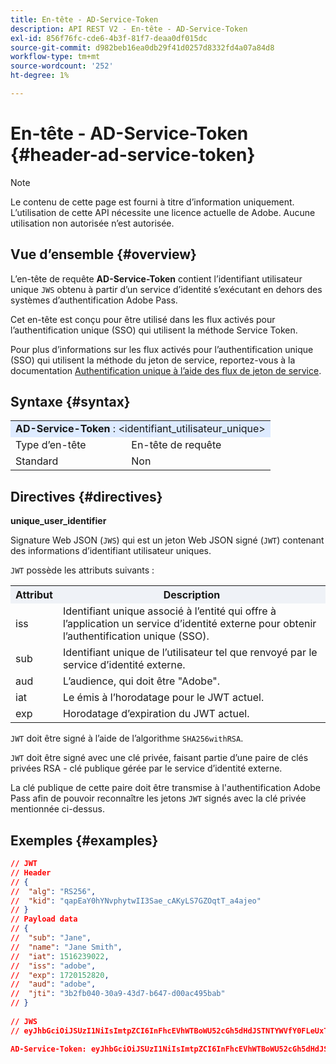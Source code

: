 ```yaml
---
title: En-tête - AD-Service-Token
description: API REST V2 - En-tête - AD-Service-Token
exl-id: 856f76fc-cde6-4b3f-81f7-deaa0df015dc
source-git-commit: d982beb16ea0db29f41d0257d8332fd4a07a84d8
workflow-type: tm+mt
source-wordcount: '252'
ht-degree: 1%

---
```


# En-tête - AD-Service-Token {#header-ad-service-token}

>[!NOTE]
>
> Le contenu de cette page est fourni à titre d’information uniquement. L’utilisation de cette API nécessite une licence actuelle de Adobe. Aucune utilisation non autorisée n’est autorisée.

## Vue d’ensemble {#overview}

L’en-tête de requête <b>AD-Service-Token</b> contient l’identifiant utilisateur unique `JWS` obtenu à partir d’un service d’identité s’exécutant en dehors des systèmes d’authentification Adobe Pass.

Cet en-tête est conçu pour être utilisé dans les flux activés pour l’authentification unique (SSO) qui utilisent la méthode Service Token.

Pour plus d’informations sur les flux activés pour l’authentification unique (SSO) qui utilisent la méthode du jeton de service, reportez-vous à la documentation [Authentification unique à l’aide des flux de jeton de service](../../flows/single-sign-on-access-flows/rest-api-v2-single-sign-on-service-token-flows.md).

## Syntaxe {#syntax}

<table>
   <tr>
      <td style="background-color: #DEEBFF;" colspan="2"><b>AD-Service-Token</b> : &lt;identifiant_utilisateur_unique&gt;</td>
   </tr>
   <tr>
      <td>Type d’en-tête</td>
      <td>En-tête de requête</td>
   </tr>
   <tr>
      <td>Standard</td>
      <td>Non</td>
   </tr>
</table>

## Directives {#directives}

<b>unique_user_identifier</b>

Signature Web JSON (`JWS`) qui est un jeton Web JSON signé (`JWT`) contenant des informations d’identifiant utilisateur uniques.

`JWT` possède les attributs suivants :

<table>
   <tr>
      <th style="background-color: #EFF2F7; width: 15%;">Attribut</th>
      <th style="background-color: #EFF2F7;">Description</th>
   </tr>
   <tr>
      <td>iss</td>
      <td>Identifiant unique associé à l’entité qui offre à l’application un service d’identité externe pour obtenir l’authentification unique (SSO).</td>
   </tr>
   <tr>
      <td>sub</td>
      <td>Identifiant unique de l’utilisateur tel que renvoyé par le service d’identité externe.</td>
   </tr>
   <tr>
      <td>aud</td>
      <td>L’audience, qui doit être "Adobe".</td>
   </tr>
   <tr>
      <td>iat</td>
      <td>Le émis à l’horodatage pour le JWT actuel.</td>
   </tr>
   <tr>
      <td>exp</td>
      <td>Horodatage d’expiration du JWT actuel.</td>
   </tr>
</table>

`JWT` doit être signé à l’aide de l’algorithme `SHA256withRSA`.

`JWT` doit être signé avec une clé privée, faisant partie d’une paire de clés privées RSA - clé publique gérée par le service d’identité externe.

La clé publique de cette paire doit être transmise à l&#39;authentification Adobe Pass afin de pouvoir reconnaître les jetons `JWT` signés avec la clé privée mentionnée ci-dessus.

## Exemples {#examples}

```JSON
// JWT
// Header
// {
//  "alg": "RS256",
//  "kid": "qapEaY0hYNvphytwII3Sae_cAKyLS7GZOqtT_a4ajeo"
// }
// Payload data
// {
//  "sub": "Jane",
//  "name": "Jane Smith",
//  "iat": 1516239022,
//  "iss": "adobe",
//  "exp": 1720152820,
//  "aud": "adobe",
//  "jti": "3b2fb040-30a9-43d7-b647-d00ac495bab"
// }
 
// JWS
// eyJhbGciOiJSUzI1NiIsImtpZCI6InFhcEVhWTBoWU52cGh5dHdJSTNTYWVfY0FLeUxTN0daT3F0VF9hNGFqZW8ifQ.eyJzdWIiOiJKYW5lIiwibmFtZSI6IkphbmUgU21pdGgiLCJpYXQiOjE1MTYyMzkwMjIsImlzcyI6ImFkb2JlIiwiZXhwIjoxNzIwMTUyODIwLCJhdWQiOiJhZG9iZSIsImp0aSI6IjNiMmZiMDQwLTMwYTktNDNkNy1iNjQ3LWQwMGFjNDk1YmFiIn0.stHLZFh-635LDNjv9HRHzq912ICNCVGUS3f4RS_bAxpUiUSB6CShS2VvU4V-THEXj7d_zk1mxtPP0QM_pCrh4Vk2GaPRa856Bt_PhsfQY-_benDcB6MIoFX67qrREGncGiv7JEs3ksa-P1YvBYXolT7t52K093kFaQtICfB-aBa8danRZvUrJHjjFoILEpTbQuzxKRN6y36J3p1FZ-SfDuofHp3SnXDrWFRYyXYQnb9WFlhNBxR400-0vzTONZYd097WWy1shMw5V8TvIDvCDE5ifqk31gMdYga-N3JkcTA5QoW7Zl80UV7BhR5v14Va1IZLcbFra_UJdEzbBwW_nA

AD-Service-Token: eyJhbGciOiJSUzI1NiIsImtpZCI6InFhcEVhWTBoWU52cGh5dHdJSTNTYWVfY0FLeUxTN0daT3F0VF9hNGFqZW8ifQ.eyJzdWIiOiJKYW5lIiwibmFtZSI6IkphbmUgU21pdGgiLCJpYXQiOjE1MTYyMzkwMjIsImlzcyI6ImFkb2JlIiwiZXhwIjoxNzIwMTUyODIwLCJhdWQiOiJhZG9iZSIsImp0aSI6IjNiMmZiMDQwLTMwYTktNDNkNy1iNjQ3LWQwMGFjNDk1YmFiIn0.stHLZFh-635LDNjv9HRHzq912ICNCVGUS3f4RS_bAxpUiUSB6CShS2VvU4V-THEXj7d_zk1mxtPP0QM_pCrh4Vk2GaPRa856Bt_PhsfQY-_benDcB6MIoFX67qrREGncGiv7JEs3ksa-P1YvBYXolT7t52K093kFaQtICfB-aBa8danRZvUrJHjjFoILEpTbQuzxKRN6y36J3p1FZ-SfDuofHp3SnXDrWFRYyXYQnb9WFlhNBxR400-0vzTONZYd097WWy1shMw5V8TvIDvCDE5ifqk31gMdYga-N3JkcTA5QoW7Zl80UV7BhR5v14Va1IZLcbFra_UJdEzbBwW_nA
```
